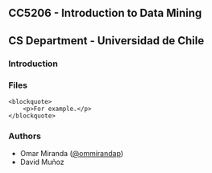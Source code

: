 CC5206 - Introduction to Data Mining 
-------------------------------------
CS Department - Universidad de Chile
-------------------------------------

### Introduction

### Files

	<blockquote>
		<p>For example.</p>
	</blockquote>

### Authors
*	Omar Miranda ([@ommirandap](http://www.twitter.com/ommirandap))
*	David Muñoz
